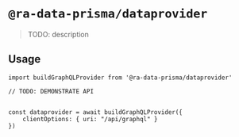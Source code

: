 # `@ra-data-prisma/dataprovider`

> TODO: description

## Usage

```
import buildGraphQLProvider from '@ra-data-prisma/dataprovider'

// TODO: DEMONSTRATE API


const dataprovider = await buildGraphQLProvider({
    clientOptions: { uri: "/api/graphql" }
})

```
